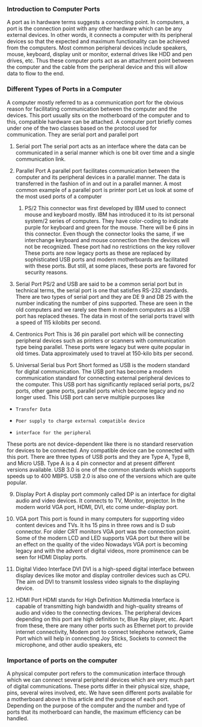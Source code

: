 ### Introduction to Computer Ports
A port as in hardware terms suggests a connecting point. In computers, a port is the connection point with any other hardware which can be any external devices. In other words, it connects a computer with its peripheral devices so that the expected and maximum functionality can be achieved from the computers. Most common peripheral devices include speakers, mouse, keyboard, display unit or monitor, external drives like HDD and pen drives, etc. Thus these computer ports act as an attachment point between the computer and the cable from the peripheral device and this will allow data to flow to the end.

### Different Types of Ports in a Computer
A computer mostly referred to as a communication port for the obvious reason for facilitating communication between the computer and the devices. This port usually sits on the motherboard of the computer and to this, compatible hardware can be attached.
A computer port briefly comes under one of the two classes based on the protocol used for communication. They are serial port and parallel port
 

1. Serial port
The serial port acts as an interface where the data can be communicated in a serial manner which is one bit over time and a single communication link.

2. Parallel Port
A parallel port facilitates communication between the computer and its peripheral devices in a parallel manner. The data is transferred in the fashion of in and out in a parallel manner. A most common example of a parallel port is printer port
Let us look at some of the most used ports of a computer
   1. PS/2
This connector was first developed by IBM used to connect mouse and keyboard mostly. IBM has introduced it to its ist personal system/2 series of computers. They have color-coding to indicate purple for keyboard and green for the mouse. There will be 6 pins in this connector. Even though the connector looks the same, if we interchange keyboard and mouse connection then the devices will not be recognized. These port had no restrictions on the key rollover
   These ports are now legacy ports as these are replaced by sophisticated USB ports and modern motherboards are facilitated with these ports. But still, at some places, these ports are favored for security reasons.

2. Serial Port
PS/2 and USB are said to be a common serial port but in technical terms, the serial port is one that satisfies RS-232 standards. There are two types of serial port and they are DE 9 and DB 25 with the number indicating the number of pins supported. These are seen in the old computers and we rarely see them in modern computers as a USB port has replaced theses. The data in most of the serial ports travel with a speed of 115 kilobits per second.

5. Centronics Port
This is 36 pin parallel port which will be connecting peripheral devices such as printers or scanners with communication type being parallel. These ports were legacy but were quite popular in old times. Data approximately used to travel at 150-kilo bits per second.

4. Universal Serial bus Port
Short formed as USB is the modern standard for digital communication. The USB port has become a modern communication standard for connecting external peripheral devices to the computer. This USB port has significantly replaced serial ports, ps/2 ports, other game ports, parallel ports which become legacy and no longer used.
This USB port can serve multiple purposes like

-     Transfer Data
-     Poer supply to charge external compatible device
-     interface for the peripheral

  
These ports are not device-dependent like there is no standard reservation for devices to be connected. Any compatible device can be connected with this port.
There are three types of USB ports and they are Type A, Type B, and Micro USB.
Type A is a 4 pin connector and at present different versions available. USB 3.0 is one of the common standards which supports speeds up to 400 MBPS. USB 2.0 is also one of the versions which are quite popular.
   

9. Display Port
A display port commonly called DP is an interface for digital audio and video devices. It connects to TV, Monitor, projector. In the modern world VGA port, HDMI, DVI, etc come under-display port.

8. VGA port
This port is found in many computers for supporting video content devices and TVs. It hs 15 pins in three rows and is D sub connector. For older CRT monitors VGA port was the connection point.
Some of the modern LCD and LED supports VGA port but there will be an effect on the quality of the video
Nowadays VGA port is becoming legacy and with the advent of digital videos, more prominence can be seen for HDMI Display ports.

7. Digital Video Interface DVI
DVI is a high-speed digital interface between display devices like motor and display controller devices such as CPU. The aim od DVI to transmit lossless video signals to the displaying device.
   

8. HDMI Port
HDMI stands for High Definition Multimedia Interface is capable of transmitting high bandwidth and high-quality streams of audio and video to the connecting devices. The peripheral devices depending on this port are high definition tv, Blue Ray player, etc.
Apart from these, there are many other ports such as Ethernet port to provide internet connectivity, Modem port to connect telephone network, Game Port which will help in connecting Joy Sticks, Sockets to connect the microphone, and other audio speakers, etc

### Importance of ports on the computer
A physical computer port refers to the communication interface through which we can connect several peripheral devices which are very much part of digital communications. These ports differ in their physical size, shape, pins, several wires involved, etc. We have seen different ports available for a motherboard above in this article and the purpose of each port. Depending on the purpose of the computer and the number and type of ports that its motherboard can handle, the maximum efficiency can be handled.
